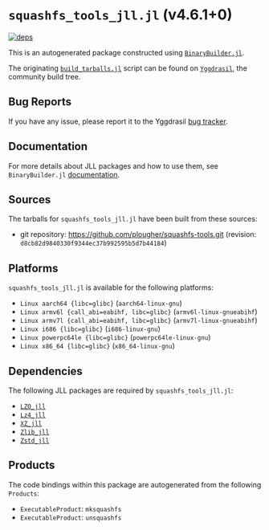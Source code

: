 # `squashfs_tools_jll.jl` (v4.6.1+0)

[![deps](https://juliahub.com/docs/squashfs_tools_jll/deps.svg)](https://juliahub.com/ui/Packages/squashfs_tools_jll/Lz4aF?page=2)

This is an autogenerated package constructed using [`BinaryBuilder.jl`](https://github.com/JuliaPackaging/BinaryBuilder.jl).

The originating [`build_tarballs.jl`](https://github.com/JuliaPackaging/Yggdrasil/blob/4561ebe99b19e636fd536db968711aedb14488c8/S/squashfs_tools/build_tarballs.jl) script can be found on [`Yggdrasil`](https://github.com/JuliaPackaging/Yggdrasil/), the community build tree.

## Bug Reports

If you have any issue, please report it to the Yggdrasil [bug tracker](https://github.com/JuliaPackaging/Yggdrasil/issues).

## Documentation

For more details about JLL packages and how to use them, see `BinaryBuilder.jl` [documentation](https://docs.binarybuilder.org/stable/jll/).

## Sources

The tarballs for `squashfs_tools_jll.jl` have been built from these sources:

* git repository: https://github.com/plougher/squashfs-tools.git (revision: `d8cb82d9840330f9344ec37b992595b5d7b44184`)

## Platforms

`squashfs_tools_jll.jl` is available for the following platforms:

* `Linux aarch64 {libc=glibc}` (`aarch64-linux-gnu`)
* `Linux armv6l {call_abi=eabihf, libc=glibc}` (`armv6l-linux-gnueabihf`)
* `Linux armv7l {call_abi=eabihf, libc=glibc}` (`armv7l-linux-gnueabihf`)
* `Linux i686 {libc=glibc}` (`i686-linux-gnu`)
* `Linux powerpc64le {libc=glibc}` (`powerpc64le-linux-gnu`)
* `Linux x86_64 {libc=glibc}` (`x86_64-linux-gnu`)

## Dependencies

The following JLL packages are required by `squashfs_tools_jll.jl`:

* [`LZO_jll`](https://github.com/JuliaBinaryWrappers/LZO_jll.jl)
* [`Lz4_jll`](https://github.com/JuliaBinaryWrappers/Lz4_jll.jl)
* [`XZ_jll`](https://github.com/JuliaBinaryWrappers/XZ_jll.jl)
* [`Zlib_jll`](https://github.com/JuliaBinaryWrappers/Zlib_jll.jl)
* [`Zstd_jll`](https://github.com/JuliaBinaryWrappers/Zstd_jll.jl)

## Products

The code bindings within this package are autogenerated from the following `Products`:

* `ExecutableProduct`: `mksquashfs`
* `ExecutableProduct`: `unsquashfs`
